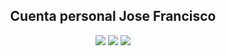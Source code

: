 <h2 align="center">Cuenta personal Jose Francisco</h2>
<p align="center">
  <img src="https://img.shields.io/badge/Code-HTML5-orange?style=flat-square" />
  <img src="https://img.shields.io/badge/Code-CSS3-blue?style=flat-square" />
  <img src="https://img.shields.io/badge/Code-JavaScript-yellow?style=flat-square" />
</p>
